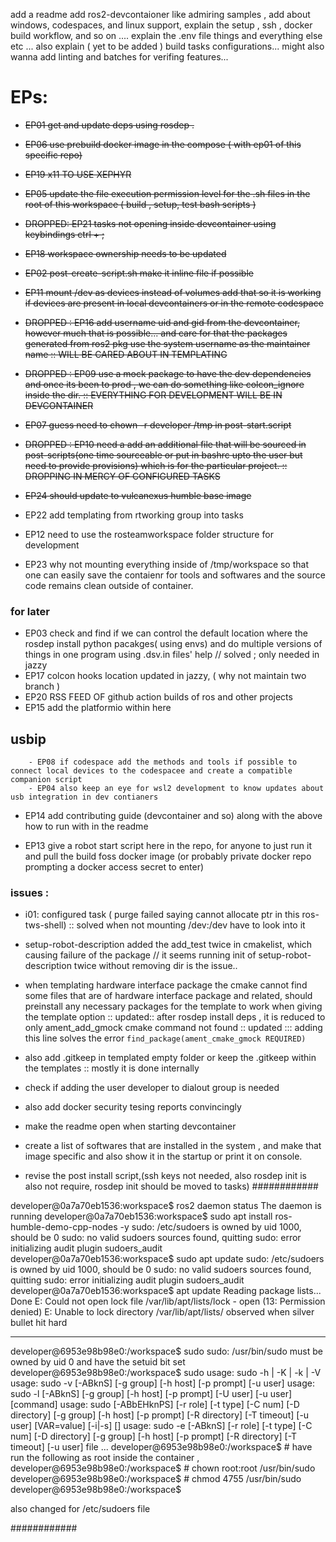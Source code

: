 add a readme
add ros2-devcontaioner like admiring samples ,
add about windows, codespaces, and linux support, 
explain the setup , ssh , docker build workflow, and so on .... 
explain the .env file things and everything else etc ...
also explain ( yet to be added ) build tasks configurations... 
might also wanna add linting and batches for verifing features...


# EPs:

- ~~EP01 get and update deps using rosdep .~~
- ~~EP06 use prebuild docker image in the compose ( with ep01 of this specific repo)~~ 
- ~~EP19 x11 TO USE XEPHYR~~
- ~~EP05 update the file execution permission level for the .sh files in the root of this workspace ( build , setup, test bash scripts )~~
- ~~DROPPED: EP21 tasks not opening inside devcontainer using keybindings ctrl + ;~~
- ~~EP18 workspace ownership needs to be updated~~
- ~~EP02 post-create-script.sh make it inline file if possible~~ 
- ~~EP11 mount /dev as devices instead of volumes add that so it is working if devices are present in local devcontainers or in the remote codespace~~
- ~~DROPPED : EP16 add username uid and gid from the devcontainer, however much that is possible... and care for that the packages generated from ros2 pkg use the system username as the maintainer name :: WILL BE CARED ABOUT IN TEMPLATING~~
- ~~DROPPED : EP09 use a mock package to have the dev dependencies and once its been to prod , we can do something like colcon_ignore inside the dir. :: EVERYTHING FOR DEVELOPMENT WILL BE IN DEVCONTAINER~~
- ~~EP07 guess need to chown -r developer /tmp in post-start.script~~


- ~~DROPPED : EP10 need a add an additional file that will be sourced in post-scripts(one time sourceable or put in bashrc upto the user but need to provide provisions) which is for the particular project. :: DROPPING IN MERCY OF CONFIGURED TASKS~~

- ~~EP24 should update to vulcanexus humble base image~~

- EP22 add templating from rtworking group into tasks
- EP12 need to use the rosteamworkspace folder structure for development

- EP23 why not mounting everything inside of /tmp/workspace so that one can easily save the contaienr for tools and softwares and the source code remains clean outside of container.





### for later

- EP03 check and find if we can control the default location where the rosdep install python pacakges( using envs) and do multiple versions of things in one program using .dsv.in files' help // solved ; only needed in jazzy 
- EP17 colcon hooks location updated in jazzy, ( why not maintain two branch )
- EP20 RSS FEED OF github action builds of ros and other projects
- EP15 add the platformio within here 

## usbip
        - EP08 if codespace add the methods and tools if possible to connect local devices to the codespacee and create a compatible companion script 
        - EP04 also keep an eye for wsl2 development to know updates about usb integration in dev contianers

- EP14 add contributing guide (devcontainer and so) along with the above how to run with in the readme 

- EP13 give a robot start script here in the repo, for anyone to just run it and pull the build foss docker image (or probably private docker repo prompting a docker access secret to enter) 



### issues : 
- i01: configured task ( purge failed saying cannot allocate ptr in this ros-tws-shell) :: solved when not mounting /dev:/dev have to look into it
- setup-robot-description added the add_test twice in cmakelist, which causing failure of the package // it seems running init of setup-robot-description twice without removing dir is the issue..
- when templating hardware interface package the cmake cannot find some files that are of hardware interface package and related, should preinstall any necessary packages for the template to work when giving the template option :: updated:: after rosdep install deps , it is reduced to only ament_add_gmock cmake command not found  :: updated ::: adding this line solves the error ```find_package(ament_cmake_gmock REQUIRED)```


- also add .gitkeep in templated empty folder or keep the .gitkeep within the templates :: mostly it is done internally


- check if adding the user developer to dialout group is needed
- also add docker security tesing reports convincingly  
- make the readme open when starting devcontainer
- create a list of softwares that are installed in the system , and make that image specific and also show it in the startup or print it on console. 
- revise the post install script,(ssh keys not needed, also rosdep init is also not require, rosdep init should be moved to tasks)
############

developer@0a7a70eb1536:<humble>workspace$ ros2 daemon status
The daemon is running
developer@0a7a70eb1536:<humble>workspace$ sudo apt install ros-humble-demo-cpp-nodes -y 
sudo: /etc/sudoers is owned by uid 1000, should be 0
sudo: no valid sudoers sources found, quitting
sudo: error initializing audit plugin sudoers_audit
developer@0a7a70eb1536:<humble>workspace$ sudo apt update
sudo: /etc/sudoers is owned by uid 1000, should be 0
sudo: no valid sudoers sources found, quitting
sudo: error initializing audit plugin sudoers_audit
developer@0a7a70eb1536:<humble>workspace$ apt update
Reading package lists... Done
E: Could not open lock file /var/lib/apt/lists/lock - open (13: Permission denied)
E: Unable to lock directory /var/lib/apt/lists/ observed when silver bullet hit hard



------------------------------------


developer@6953e98b98e0:/workspace$ sudo
sudo: /usr/bin/sudo must be owned by uid 0 and have the setuid bit set
developer@6953e98b98e0:/workspace$ sudo
usage: sudo -h | -K | -k | -V
usage: sudo -v [-ABknS] [-g group] [-h host] [-p prompt] [-u user]
usage: sudo -l [-ABknS] [-g group] [-h host] [-p prompt] [-U user] [-u user] [command]
usage: sudo [-ABbEHknPS] [-r role] [-t type] [-C num] [-D directory] [-g group] [-h host] [-p prompt] [-R directory] [-T timeout] [-u user] [VAR=value] [-i|-s]
            [<command>]
usage: sudo -e [-ABknS] [-r role] [-t type] [-C num] [-D directory] [-g group] [-h host] [-p prompt] [-R directory] [-T timeout] [-u user] file ...
developer@6953e98b98e0:/workspace$ # have run the following as root inside the container ,
developer@6953e98b98e0:/workspace$ # chown root:root /usr/bin/sudo
developer@6953e98b98e0:/workspace$ # chmod 4755 /usr/bin/sudo
developer@6953e98b98e0:/workspace$ 


also changed for /etc/sudoers file

############